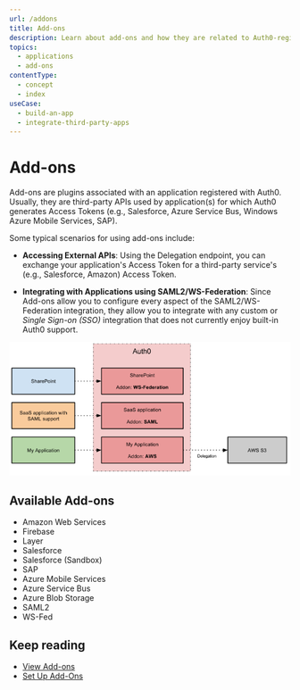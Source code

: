 ```yaml
---
url: /addons
title: Add-ons
description: Learn about add-ons and how they are related to Auth0-registered Applications.
topics:
  - applications
  - add-ons
contentType:
  - concept
  - index
useCase:
  - build-an-app
  - integrate-third-party-apps
---
```


# Add-ons

Add-ons are plugins associated with an application registered with Auth0. Usually, they are third-party APIs used by application(s) for which Auth0 generates Access Tokens (e.g., Salesforce, Azure Service Bus, Windows Azure Mobile Services, SAP).

Some typical scenarios for using add-ons include:

* **Accessing External APIs**: Using the Delegation endpoint, you can exchange your application's Access Token for a third-party service's (e.g., Salesforce, Amazon) Access Token.

* **Integrating with Applications using SAML2/WS-Federation**: Since Add-ons allow you to configure every aspect of the SAML2/WS-Federation integration, they allow you to integrate with any custom or <dfn data-key="single-sign-on">Single Sign-on (SSO)</dfn> integration that does not currently enjoy built-in Auth0 support.

![Addons Example Diagram](/media/articles/applications/applications-addon-types.png)

## Available Add-ons

- Amazon Web Services
- Firebase
- Layer
- Salesforce
- Salesforce (Sandbox)
- SAP
- Azure Mobile Services
- Azure Service Bus
- Azure Blob Storage
- SAML2
- WS-Fed

## Keep reading

- [View Add-ons](/dashboard/guides/applications/view-addons)
- [Set Up Add-Ons](/dashboard/guides/applications/set-up-addons)